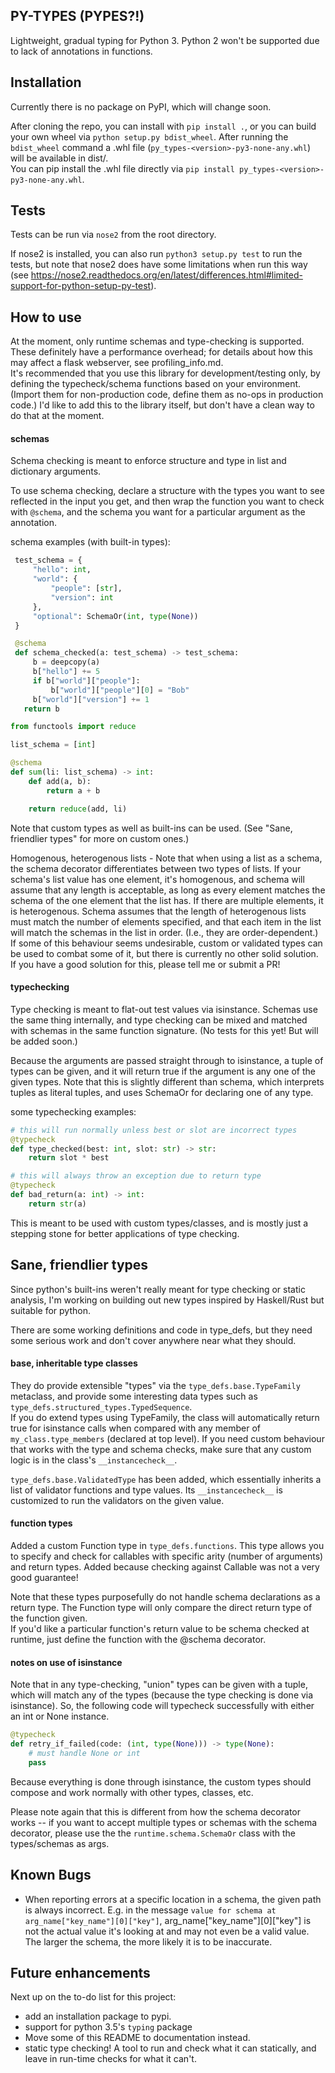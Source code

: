 PY-TYPES (PYPES?!)
-------------

Lightweight, gradual typing for Python 3. Python 2 won't be supported due to lack of annotations in functions.


Installation
-----------

Currently there is no package on PyPI, which will change soon.

After cloning the repo, you can install with `pip install .`,
or you can build your own wheel via `python setup.py bdist_wheel`.  After running the `bdist_wheel`
command a .whl file (`py_types-<version>-py3-none-any.whl`) will be available in dist/.  
You can pip install the .whl file directly via `pip install py_types-<version>-py3-none-any.whl`.


Tests
----------------
Tests can be run via `nose2` from the root directory.

If nose2 is installed, you can also run `python3 setup.py test` to run the tests, but note that nose2 does have some limitations
when run this way (see https://nose2.readthedocs.org/en/latest/differences.html#limited-support-for-python-setup-py-test).


How to use
-----------

At the moment, only runtime schemas and type-checking is supported.  These definitely have a performance overhead;
for details about how this may affect a flask webserver, see profiling_info.md.  
It's recommended that you use this library for development/testing only, by defining the typecheck/schema functions based on your environment.
(Import them for non-production code, define them as no-ops in production code.)
I'd like to add this to the library itself, but don't have a clean way to do that at the moment.


#### schemas

Schema checking is meant to enforce structure and type in list and dictionary arguments.

To use schema checking, declare a structure with the types you want to see reflected in the input you get,
and then wrap the function you want to check with `@schema`, and the schema you want for a particular argument as the annotation.

schema examples (with built-in types):

```python
 test_schema = {
     "hello": int,
     "world": {
         "people": [str],
         "version": int
     },
     "optional": SchemaOr(int, type(None))
 }

 @schema
 def schema_checked(a: test_schema) -> test_schema:
     b = deepcopy(a)
     b["hello"] += 5
     if b["world"]["people"]:
         b["world"]["people"][0] = "Bob"
     b["world"]["version"] += 1
   return b
```

```python
from functools import reduce

list_schema = [int]

@schema
def sum(li: list_schema) -> int:
    def add(a, b):
        return a + b

    return reduce(add, li)
```

Note that custom types as well as built-ins can be used.  (See "Sane, friendlier types" for more on custom ones.)


Homogenous, heterogenous lists - Note that when using a list as a schema, the schema decorator differentiates between two types of lists.
If your schema's list value has one element, it's homogenous, and schema will assume that any length is acceptable, as long as every element
matches the schema of the one element that the list has.  If there are multiple elements, it is heterogenous.  Schema assumes that the length
of heterogenous lists must match the number of elements specified, and that each item in the list will match the schemas in the list in order.
(I.e., they are order-dependent.)  
If some of this behaviour seems undesirable, custom or validated types can be used to combat some of it, but there is currently no other solid solution.
If you have a good solution for this, please tell me or submit a PR!

#### typechecking

Type checking is meant to flat-out test values via isinstance.  Schemas use the same thing internally,
and type checking can be mixed and matched with schemas in the same function signature. (No tests for this yet!  But will be added soon.)

Because the arguments are passed straight through to isinstance, a tuple of types can be given, and it will return true
if the argument is any one of the given types.
Note that this is slightly different than schema, which interprets tuples as literal tuples, and uses SchemaOr for declaring one of any type.

some typechecking examples:
```python
# this will run normally unless best or slot are incorrect types
@typecheck
def type_checked(best: int, slot: str) -> str:
    return slot * best

# this will always throw an exception due to return type
@typecheck
def bad_return(a: int) -> int:
    return str(a)

```

This is meant to be used with custom types/classes, and is mostly just a stepping stone for better applications of type checking.


Sane, friendlier types
----------------

Since python's built-ins weren't really meant for type checking or static analysis, I'm working on
building out new types inspired by Haskell/Rust but suitable for python.

There are some working definitions and code in type_defs, but they need some serious work and don't cover
anywhere near what they should.

#### base, inheritable type classes

They do provide extensible "types" via the `type_defs.base.TypeFamily` metaclass, and provide some interesting
data types such as `type_defs.structured_types.TypedSequence`.  
If you do extend types using TypeFamily, the class will automatically return true for isinstance calls when compared
with any member of `my_class.type_members` (declared at top level).  If you need custom behaviour that works with
the type and schema checks, make sure that any custom logic is in the class's `__instancecheck__`.

`type_defs.base.ValidatedType` has been added, which essentially inherits a list of validator functions and type
values.  Its `__instancecheck__` is customized to run the validators on the given value.


#### function types

Added a custom Function type in `type_defs.functions`.  This type allows you to specify and check for callables with
specific arity (number of arguments) and return types. Added because checking against Callable was not a very good guarantee!

Note that these types purposefully do not handle schema declarations as a return type.  The Function type will
only compare the direct return type of the function given.  
If you'd like a particular function's return value to be schema checked at runtime, just define the function with the @schema
decorator.


#### notes on use of isinstance

Note that in any type-checking, "union" types can be given with a tuple, which will match
any of the types (because the type checking is done via isinstance).  So, the following code will typecheck successfully
with either an int or None instance.

```python
@typecheck
def retry_if_failed(code: (int, type(None))) -> type(None):
    # must handle None or int
    pass
```

Because everything is done through isinstance, the custom types should compose and work normally with other types, classes, etc.

Please note again that this is different from how the schema decorator works -- if you want to accept multiple
types or schemas with the schema decorator, please use the the `runtime.schema.SchemaOr` class with the types/schemas as args.


Known Bugs
----------------

- When reporting errors at a specific location in a schema, the given path is always incorrect. E.g. in the message
  `value for schema at arg_name["key_name"][0]["key"]`, arg_name["key_name"][0]["key"] is not the actual value it's looking at and
  may not even be a valid value. The larger the schema, the more likely it is to be inaccurate.


Future enhancements
----------------

Next up on the to-do list for this project:
- add an installation package to pypi.
- support for python 3.5's `typing` package
- Move some of this README to documentation instead.
- static type checking! A tool to run and check what it can statically, and leave in run-time checks for what it can't.
